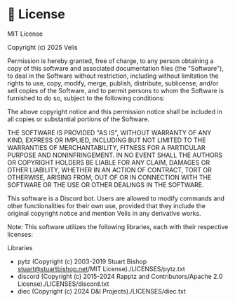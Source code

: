 # 📡 License

MIT License

Copyright (c) 2025 Velis

Permission is hereby granted, free of charge, to any person obtaining a copy of this software and associated documentation files (the "Software"), to deal in the Software without restriction, including without limitation the rights to use, copy, modify, merge, publish, distribute, sublicense, and/or sell copies of the Software, and to permit persons to whom the Software is furnished to do so, subject to the following conditions:

The above copyright notice and this permission notice shall be included in all copies or substantial portions of the Software.

THE SOFTWARE IS PROVIDED "AS IS", WITHOUT WARRANTY OF ANY KIND, EXPRESS OR IMPLIED, INCLUDING BUT NOT LIMITED TO THE WARRANTIES OF MERCHANTABILITY, FITNESS FOR A PARTICULAR PURPOSE AND NONINFRINGEMENT. IN NO EVENT SHALL THE AUTHORS OR COPYRIGHT HOLDERS BE LIABLE FOR ANY CLAIM, DAMAGES OR OTHER LIABILITY, WHETHER IN AN ACTION OF CONTRACT, TORT OR OTHERWISE, ARISING FROM, OUT OF OR IN CONNECTION WITH THE SOFTWARE OR THE USE OR OTHER DEALINGS IN THE SOFTWARE.

This software is a Discord bot. Users are allowed to modify commands and other functionalities for their own use, provided that they include the original copyright notice and mention Velis in any derivative works.

Note: This software utilizes the following libraries, each with their respective licenses:

Libraries

* pytz (Copyright (c) 2003-2019 Stuart Bishop stuart@stuartbishop.net/MIT License)./LICENSES/pytz.txt
* discord (Copyright (c) 2015-2024 Rapptz and Contributors/Apache 2.0 License)./LICENSES/discord.txt
* diec (Copyright (c) 2024 D\&I Projects)./LICENSES/diec.txt
